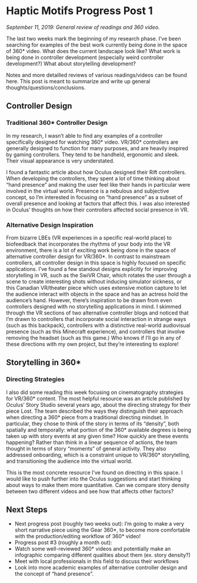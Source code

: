 # Haptic Motifs Progress Post 1

*September 11, 2019: General review of readings and 360 video.*

The last two weeks mark the beginning of my research phase. I’ve been searching for examples of the best work currently being done in the space of 360* video. What does the current landscape look like? What work is being done in controller development (especially weird controller development?) What about storytelling development?

Notes and more detailled reviews of various readings/videos can be found here. This post is meant to summarize and write up general thoughts/questions/conclusions.

## Controller Design

### Traditional 360* Controller Design

In my research, I wasn’t able to find any examples of a controller specifically designed for watching 360* video. VR/360* controllers are generally designed to function for many purposes, and are heavily inspired by gaming controllers. They tend to be handheld, ergonomic and sleek. Their visual appearance is very understated.

I found a fantastic article about how Oculus designed their Rift controllers. When developing the controllers, they spent a lot of time thinking about “hand presence” and making the user feel like their hands in particular were involved in the virtual world. Presence is a nebulous and subjective concept, so I’m interested in focusing on “hand presence” as a subset of overall presence and looking at factors that affect this. I was also interested in Oculus’ thoughts on how their controllers affected social presence in VR.

### Alternative Design Inspiration

From bizarre LBEs (VR experiences in a specific real-world place) to biofeedback that incorporates the rhythms of your body into the VR environment, there is a lot of exciting work being done in the space of alternative controller design for VR/360*. In contrast to mainstream controllers, alt controller design in this space is highly focused on specific applications. I’ve found a few standout designs explicitly for improving storytelling in VR, such as the SwiVR Chair, which rotates the user through a scene to create interesting shots without inducing simulator sickness, or this Canadian VR/theater piece which uses extensive motion capture to let the audience interact with objects in the space and has an actress hold the audience’s hand. However, there’s inspiration to be drawn from even controllers designed with no storytelling applications in mind. I skimmed through the VR sections of two alternative controller blogs and noticed that I’m drawn to controllers that incorporate social interaction in strange ways (such as this backpack), controllers with a distinctive real-world audiovisual presence (such as this Minecraft experience), and controllers that involve removing the headset (such as this game.) Who knows if I’ll go in any of these directions with my own project, but they’re interesting to explore!

## Storytelling in 360*
### Directing Strategies

I also did some reading this week focusing on cinematography strategies for VR/360* content. The most helpful resource was an article published by Oculus’ Story Studio several years ago, about the directing strategy for their piece Lost. The team described the ways they distinguish their approach when directing a 360* piece from a traditional directing mindset. In particular, they chose to think of the story in terms of its “density”, both spatially and temporally: what portion of the 360* available degrees is being taken up with story events at any given time? How quickly are these events happening? Rather than think in a linear sequence of actions, the team thought in terms of story “moments” of general activity. They also addressed onboarding, which is a constraint unique to VR/360* storytelling, and transitioning the audience into the virtual world.

This is the most concrete resource I’ve found on directing in this space. I would like to push further into the Oculus suggestions and start thinking about ways to make them more quantitative. Can we compare story density between two different videos and see how that affects other factors?

## Next Steps

* Next progress post (roughly two weeks out): I’m going to make a very short narrative piece using the Gear 360*, to become more comfortable with the production/editing workflow of 360* video!
* Progress post #3 (roughly a month out):
* Watch some well-reviewed 360* videos and potentially make an infographic comparing different qualities about them (ex. story density?)
* Meet with local professionals in this field to discuss their workflows
* Look into more academic examples of alternative controller design and the concept of “hand presence”.
